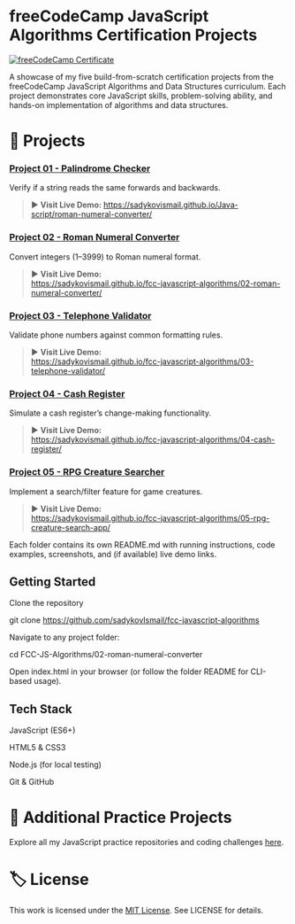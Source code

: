 # freeCodeCamp JavaScript Algorithms Certification Projects

 [![freeCodeCamp Certificate](https://www.freecodecamp.org/certification/IsmailSadykov/javascript-algorithms-and-data-structures-v8/badge.svg)](https://www.freecodecamp.org/certification/IsmailSadykov/javascript-algorithms-and-data-structures-v8)

A showcase of my five build-from-scratch certification projects from the freeCodeCamp JavaScript Algorithms and Data Structures curriculum. Each project demonstrates core JavaScript skills, problem-solving ability, and hands-on implementation of algorithms and data structures.


# 📂 Projects

### [Project 01 - Palindrome Checker](https://github.com/sadykovIsmail/fcc-javascript-algorithms/tree/main/01-palindrome-checker)



Verify if a string reads the same forwards and backwards.



> ▶️ **Visit Live Demo:**
> https://sadykovismail.github.io/Java-script/roman-numeral-converter/



### [Project 02 - Roman Numeral Converter](https://github.com/sadykovIsmail/fcc-javascript-algorithms/tree/main/02-roman-numeral-converter/)


Convert integers (1–3999) to Roman numeral format.



> ▶️ **Visit Live Demo:**  
> https://sadykovismail.github.io/fcc-javascript-algorithms/02-roman-numeral-converter/




### [Project 03 - Telephone Validator](https://github.com/sadykovIsmail/fcc-javascript-algorithms/tree/main/03-telephone-validator/)


Validate phone numbers against common formatting rules.



> ▶️ **Visit Live Demo:**  
> https://sadykovismail.github.io/fcc-javascript-algorithms/03-telephone-validator/



### [Project 04 - Cash Register](https://github.com/sadykovIsmail/fcc-javascript-algorithms/tree/main/04-cash-register/)



Simulate a cash register’s change-making functionality.



> ▶️ **Visit Live Demo:**  
> https://sadykovismail.github.io/fcc-javascript-algorithms/04-cash-register/



### [Project 05 - RPG Creature Searcher](https://github.com/sadykovIsmail/fcc-javascript-algorithms/tree/main/05-rpg-creature-search-app)



Implement a search/filter feature for game creatures.



> ▶️ **Visit Live Demo:**  
> https://sadykovismail.github.io/fcc-javascript-algorithms/05-rpg-creature-search-app/


Each folder contains its own README.md with running instructions, code examples, screenshots, and (if available) live demo links.

## Getting Started

Clone the repository

git clone https://github.com/sadykovIsmail/fcc-javascript-algorithms

Navigate to any project folder:

cd FCC-JS-Algorithms/02-roman-numeral-converter

Open index.html in your browser (or follow the folder README for CLI-based usage).

## Tech Stack

JavaScript (ES6+)

HTML5 & CSS3

Node.js (for local testing)

Git & GitHub

# 🔗 Additional Practice Projects

Explore all my JavaScript practice repositories and coding challenges [here](https://github.com/sadykovIsmail/Java-script).

# 🏷 License

This work is licensed under the [MIT License](LICENSE). See LICENSE for details.

